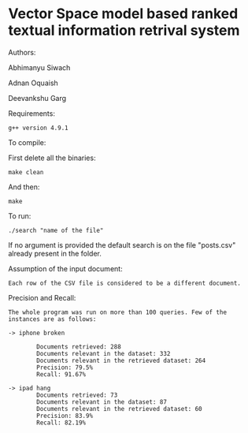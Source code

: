 # Vector Space model based ranked textual information retrival system


Authors:

Abhimanyu Siwach

Adnan Oquaish

Deevankshu Garg


Requirements:

	g++ version 4.9.1


To compile:

First delete all the binaries:

	make clean

And then:

	make


To run:

	./search "name of the file"	

If no argument is provided the default search is on the file "posts.csv" already present in the folder. 


Assumption of the input document:

	Each row of the CSV file is considered to be a different document.


Precision and Recall:

	The whole program was run on more than 100 queries. Few of the instances are as follows:
	
	-> iphone broken

			Documents retrieved: 288
			Documents relevant in the dataset: 332
			Documents relevant in the retrieved dataset: 264 
			Precision: 79.5%
			Recall: 91.67%
			
	-> ipad hang
			Documents retrieved: 73
			Documents relevant in the dataset: 87
			Documents relevant in the retrieved dataset: 60 
			Precision: 83.9%
			Recall: 82.19%
